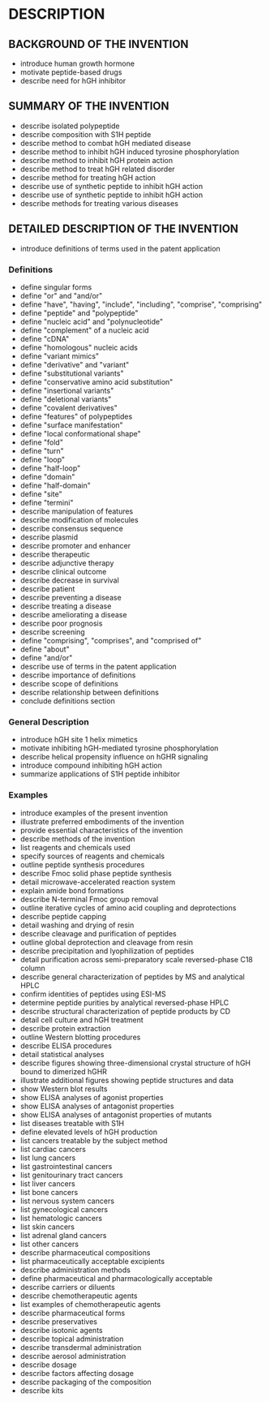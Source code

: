 # DESCRIPTION

## BACKGROUND OF THE INVENTION

- introduce human growth hormone
- motivate peptide-based drugs
- describe need for hGH inhibitor

## SUMMARY OF THE INVENTION

- describe isolated polypeptide
- describe composition with S1H peptide
- describe method to combat hGH mediated disease
- describe method to inhibit hGH induced tyrosine phosphorylation
- describe method to inhibit hGH protein action
- describe method to treat hGH related disorder
- describe method for treating hGH action
- describe use of synthetic peptide to inhibit hGH action
- describe use of synthetic peptide to inhibit hGH action
- describe methods for treating various diseases

## DETAILED DESCRIPTION OF THE INVENTION

- introduce definitions of terms used in the patent application

### Definitions

- define singular forms
- define "or" and "and/or"
- define "have", "having", "include", "including", "comprise", "comprising"
- define "peptide" and "polypeptide"
- define "nucleic acid" and "polynucleotide"
- define "complement" of a nucleic acid
- define "cDNA"
- define "homologous" nucleic acids
- define "variant mimics"
- define "derivative" and "variant"
- define "substitutional variants"
- define "conservative amino acid substitution"
- define "insertional variants"
- define "deletional variants"
- define "covalent derivatives"
- define "features" of polypeptides
- define "surface manifestation"
- define "local conformational shape"
- define "fold"
- define "turn"
- define "loop"
- define "half-loop"
- define "domain"
- define "half-domain"
- define "site"
- define "termini"
- describe manipulation of features
- describe modification of molecules
- describe consensus sequence
- describe plasmid
- describe promoter and enhancer
- describe therapeutic
- describe adjunctive therapy
- describe clinical outcome
- describe decrease in survival
- describe patient
- describe preventing a disease
- describe treating a disease
- describe ameliorating a disease
- describe poor prognosis
- describe screening
- define "comprising", "comprises", and "comprised of"
- define "about"
- define "and/or"
- describe use of terms in the patent application
- describe importance of definitions
- describe scope of definitions
- describe relationship between definitions
- conclude definitions section

### General Description

- introduce hGH site 1 helix mimetics
- motivate inhibiting hGH-mediated tyrosine phosphorylation
- describe helical propensity influence on hGHR signaling
- introduce compound inhibiting hGH action
- summarize applications of S1H peptide inhibitor

### Examples

- introduce examples of the present invention
- illustrate preferred embodiments of the invention
- provide essential characteristics of the invention
- describe methods of the invention
- list reagents and chemicals used
- specify sources of reagents and chemicals
- outline peptide synthesis procedures
- describe Fmoc solid phase peptide synthesis
- detail microwave-accelerated reaction system
- explain amide bond formations
- describe N-terminal Fmoc group removal
- outline iterative cycles of amino acid coupling and deprotections
- describe peptide capping
- detail washing and drying of resin
- describe cleavage and purification of peptides
- outline global deprotection and cleavage from resin
- describe precipitation and lyophilization of peptides
- detail purification across semi-preparatory scale reversed-phase C18 column
- describe general characterization of peptides by MS and analytical HPLC
- confirm identities of peptides using ESI-MS
- determine peptide purities by analytical reversed-phase HPLC
- describe structural characterization of peptide products by CD
- detail cell culture and hGH treatment
- describe protein extraction
- outline Western blotting procedures
- describe ELISA procedures
- detail statistical analyses
- describe figures showing three-dimensional crystal structure of hGH bound to dimerized hGHR
- illustrate additional figures showing peptide structures and data
- show Western blot results
- show ELISA analyses of agonist properties
- show ELISA analyses of antagonist properties
- show ELISA analyses of antagonist properties of mutants
- list diseases treatable with S1H
- define elevated levels of hGH production
- list cancers treatable by the subject method
- list cardiac cancers
- list lung cancers
- list gastrointestinal cancers
- list genitourinary tract cancers
- list liver cancers
- list bone cancers
- list nervous system cancers
- list gynecological cancers
- list hematologic cancers
- list skin cancers
- list adrenal gland cancers
- list other cancers
- describe pharmaceutical compositions
- list pharmaceutically acceptable excipients
- describe administration methods
- define pharmaceutical and pharmacologically acceptable
- describe carriers or diluents
- describe chemotherapeutic agents
- list examples of chemotherapeutic agents
- describe pharmaceutical forms
- describe preservatives
- describe isotonic agents
- describe topical administration
- describe transdermal administration
- describe aerosol administration
- describe dosage
- describe factors affecting dosage
- describe packaging of the composition
- describe kits

